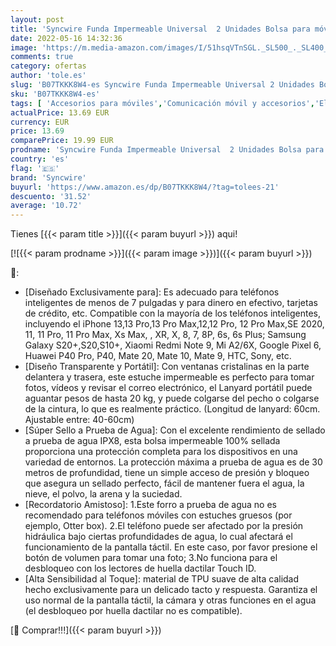 ```yaml
---
layout: post
title: 'Syncwire Funda Impermeable Universal  2 Unidades Bolsa para móvil estanca a Prueba de Agua IPX8 para iPhone 12 Pro Max/12/11/XS/MAX/XR/X 8 7  Xiaomi Redmi Note 9 8 7  Galaxy S21 S20  Huawei  Negro'
date: 2022-05-16 14:32:36
image: 'https://m.media-amazon.com/images/I/51hsqVTnSGL._SL500_._SL400_.jpg'
comments: true
category: ofertas
author: 'tole.es'
slug: 'B07TKKK8W4-es Syncwire Funda Impermeable Universal 2 Unidades Bolsa para...'
sku: 'B07TKKK8W4-es'
tags: [ 'Accesorios para móviles','Comunicación móvil y accesorios','Electrónica','Fundas con correa para hombro y cordón para teléfonos móviles','Fundas y carcasas para teléfonos móviles','iphone','syncwire','🇪🇸', ]
actualPrice: 13.69 EUR
currency: EUR
price: 13.69
comparePrice: 19.99 EUR
prodname: 'Syncwire Funda Impermeable Universal  2 Unidades Bolsa para móvil estanca a Prueba de Agua IPX8 para iPhone 12 Pro Max/12/11/XS/MAX/XR/X 8 7  Xiaomi Redmi Note 9 8 7  Galaxy S21 S20  Huawei  Negro'
country: 'es'
flag: '🇪🇸'
brand: 'Syncwire'
buyurl: 'https://www.amazon.es/dp/B07TKKK8W4/?tag=tolees-21'
descuento: '31.52'
average: '10.72'
---
```


Tienes [{{< param title >}}]({{< param buyurl >}}) aqui!

[![{{< param prodname >}}]({{< param image >}})]({{< param buyurl >}})

🔎:

- [Diseñado Exclusivamente para]: Es adecuado para teléfonos inteligentes de menos de 7 pulgadas y para dinero en efectivo, tarjetas de crédito, etc. Compatible con la mayoría de los teléfonos inteligentes, incluyendo el iPhone 13,13 Pro,13 Pro Max,12,12 Pro, 12 Pro Max,SE 2020, 11, 11 Pro, 11 Pro Max, Xs Max, , XR, X, 8, 7, 8P, 6s, 6s Plus; Samsung Galaxy S20+,S20,S10+, Xiaomi Redmi Note 9, Mi A2/6X, Google Pixel 6, Huawei P40 Pro, P40, Mate 20, Mate 10, Mate 9, HTC, Sony, etc.
- [Diseño Transparente y Portátil]: Con ventanas cristalinas en la parte delantera y trasera, este estuche impermeable es perfecto para tomar fotos, vídeos y revisar el correo electrónico, el Lanyard portátil puede aguantar pesos de hasta 20 kg, y puede colgarse del pecho o colgarse de la cintura, lo que es realmente práctico. (Longitud de lanyard: 60cm. Ajustable entre: 40-60cm)
- [Súper Sello a Prueba de Agua]: Con el excelente rendimiento de sellado a prueba de agua IPX8, esta bolsa impermeable 100% sellada proporciona una protección completa para los dispositivos en una variedad de entornos. La protección máxima a prueba de agua es de 30 metros de profundidad, tiene un simple acceso de presión y bloqueo que asegura un sellado perfecto, fácil de mantener fuera el agua, la nieve, el polvo, la arena y la suciedad.
- [Recordatorio Amistoso]: 1.Este forro a prueba de agua no es recomendado para teléfonos móviles con estuches gruesos (por ejemplo, Otter box). 2.El teléfono puede ser afectado por la presión hidráulica bajo ciertas profundidades de agua, lo cual afectará el funcionamiento de la pantalla táctil. En este caso, por favor presione el botón de volumen para tomar una foto; 3.No funciona para el desbloqueo con los lectores de huella dactilar Touch ID.
- [Alta Sensibilidad al Toque]: material de TPU suave de alta calidad hecho exclusivamente para un delicado tacto y respuesta. Garantiza el uso normal de la pantalla táctil, la cámara y otras funciones en el agua (el desbloqueo por huella dactilar no es compatible).

[🛒 Comprar!!!]({{< param buyurl >}})
